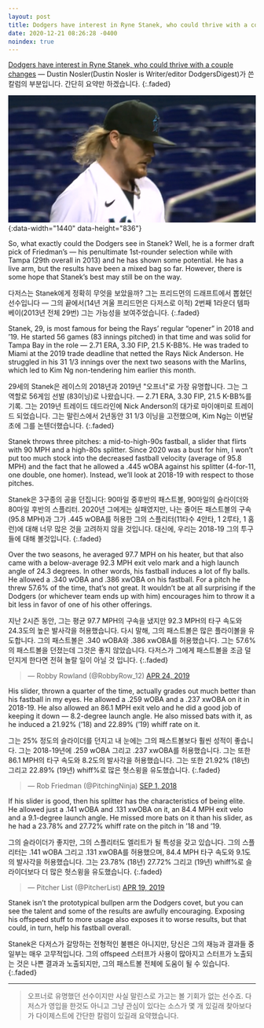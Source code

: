 ```yaml
---
layout: post
title: Dodgers have interest in Ryne Stanek, who could thrive with a couple changes
date: 2020-12-21 08:26:28 -0400
noindex: true
---
```


[Dodgers have interest in Ryne Stanek, who could thrive with a couple changes](http://dodgersdigest.com/2020/12/21/dodgers-have-interest-in-ryne-stanek-who-could-thrive-with-a-couple-changes/) &mdash; Dustin Nosler(Dustin Nosler is Writer/editor DodgersDigest)가 쓴 칼럼의 부분입니다. 간단히 요약만 하겠습니다.
{:.faded}

![Ryne Stanek](/image/rynestanek.png){:data-width="1440" data-height="836"}

So, what exactly could the Dodgers see in Stanek? Well, he is a former draft pick of Friedman’s — his penultimate 1st-rounder selection while with Tampa (29th overall in 2013) and he has shown some potential. He has a live arm, but the results have been a mixed bag so far. However, there is some hope that Stanek’s best may still be on the way.

다저스는 Stanek에게 정확히 무엇을 보았을까? 그는 프리드먼의 드래프트에서 뽑혔던 선수입니다 — 그의 끝에서(14년 겨울 프리드먼은 다저스로 이적) 2번째 1라운더 템파베이(2013년 전체 29번) 그는 가능성을 보여주었습니다.
{:.faded}

Stanek, 29, is most famous for being the Rays’ regular “opener” in 2018 and ’19. He started 56 games (83 innings pitched) in that time and was solid for Tampa Bay in the role — 2.71 ERA, 3.30 FIP, 21.5 K-BB%. He was traded to Miami at the 2019 trade deadline that netted the Rays Nick Anderson. He struggled in his 31 1/3 innings over the next two seasons with the Marlins, which led to Kim Ng non-tendering him earlier this month.

29세의 Stanek은 레이스의 2018년과 2019년 "오프너"로 가장 유명합니다. 그는 그 역할로 56게임 선발 (83이닝)로 나왔습니다.  — 2.71 ERA, 3.30 FIP, 21.5 K-BB%를 기록. 그는 2019년 트레이드 데드라인에 Nick Anderson의 대가로 마이애미로 트레이드 되었습니다. 그는 말린스에서 2년동안 31 1/3 이닝을 고전했으며, Kim Ng는 이번달 초에 그를 논텐더했습니다.
{:.faded}

Stanek throws three pitches: a mid-to-high-90s fastball, a slider that flirts with 90 MPH and a high-80s splitter. Since 2020 was a bust for him, I won’t put too much stock into the decreased fastball velocity (average of 95.8 MPH) and the fact that he allowed a .445 wOBA against his splitter (4-for-11, one double, one homer). Instead, we’ll look at 2018-19 with respect to those pitches.

Stanek은 3구종의 공을 던집니다: 90마일 중후반의 패스트볼, 90마일의 슬라이더와 80마일 후반의 스플리터. 2020년 그에게는 실패였지만, 나는 줄어든 패스트볼의 구속(95.8 MPH)과 그가 .445 wOBA를 허용한 그의 스플리터(11타수 4안타, 1 2루타, 1 홈런)에 대해 너무 많은 것을 고려하지 않을 것입니다. 대신에, 우리는 2018-19 그의 투구들에 대해 볼것입니다.
{:.faded}

Over the two seasons, he averaged 97.7 MPH on his heater, but that also came with a below-average 92.3 MPH exit velo mark and a high launch angle of 24.3 degrees. In other words, his fastball induces a lot of fly balls. He allowed a .340 wOBA and .386 xwOBA on his fastball. For a pitch he threw 57.6% of the time, that’s not great. It wouldn’t be at all surprising if the Dodgers (or whichever team ends up with him) encourages him to throw it a bit less in favor of one of his other offerings.

지난 2시즌 동안, 그는 평균 97.7 MPH의 구속을 냈지만 92.3 MPH의 타구 속도와 24.3도의 높은 발사각을 허용했습니다. 다시 말해, 그의 패스트볼은 많은 플라이볼을 유도합니다. 그의 패스트볼은 .340 wOBA와 .386 xwOBA를 허용했습니다. 그는 57.6%의 패스트볼을 던졌는데 그것은 좋지 않았습니다. 다저스가 그에게 패스트볼을 조금 덜 던지게 한다면 전혀 놀랄 일이 아닐 것 입니다.
{:.faded}

<script async src="//platform.twitter.com/widgets.js" charset="utf-8"></script>
<blockquote class="twitter-tweet" data-lang="en">
  &mdash; Robby Rowland (@RobbyRow_12)
  <a href="https://twitter.com/RobbyRow_12/status/1120834210934263808">APR 24, 2019</a>
</blockquote>

His slider, thrown a quarter of the time, actually grades out much better than his fastball in my eyes. He allowed a .259 wOBA and a .237 xwOBA on it in 2018-19. He also allowed an 86.1 MPH exit velo and he did a good job of keeping it down — 8.2-degree launch angle. He also missed bats with it, as he induced a 21.92% (’18) and 22.89% (’19) whiff rate on it.

그는 25% 정도의 슬라이더를 던지고 내 눈에는 그의 패스트볼보다 훨씬 성적이 좋습니다. 그는 2018-19년에 .259 wOBA 그리고 .237 xwOBA를 허용했습니다. 그는 또한 86.1 MPH의 타구 속도와 8.2도의 발사각을 허용했습니다. 그는 또한 21.92% (18년) 그리고 22.89% (19년) whiff%로 많은 헛스윙을 유도했습니다.
{:.faded}

<script async src="//platform.twitter.com/widgets.js" charset="utf-8"></script>
<blockquote class="twitter-tweet" data-lang="en">
  &mdash; Rob Friedman (@PitchingNinja)
  <a href="https://twitter.com/PitchingNinja/status/1035699214167289856">SEP 1, 2018</a>
</blockquote>

If his slider is good, then his splitter has the characteristics of being elite. He allowed just a .141 wOBA and .131 xwOBA on it, an 84.4 MPH exit velo and a 9.1-degree launch angle. He missed more bats on it than his slider, as he had a 23.78% and 27.72% whiff rate on the pitch in ’18 and ’19.

그의 슬라이더가 좋지만, 그의 스플리터도 엘리트가 될 특성을 갖고 있습니다. 그의 스플리터는 .141 wOBA 그리고 .131 xwOBA를 허용했으며, 84.4 MPH 타구 속도와 9.1도의 발사각을 허용했습니다. 그는 23.78% (18년) 27.72% 그리고 (19년) whiff%로 슬라이더보다 더 많은 헛스윙을 유도했습니다.
{:.faded}

<script async src="//platform.twitter.com/widgets.js" charset="utf-8"></script>
<blockquote class="twitter-tweet" data-lang="en">
  &mdash; Pitcher List (@PitcherList)
  <a href="https://twitter.com/PitcherList/status/1118918360207462405">APR 19, 2019</a>
</blockquote>

Stanek isn’t the prototypical bullpen arm the Dodgers covet, but you can see the talent and some of the results are awfully encouraging. Exposing his offspeed stuff to more usage also exposes it to worse results, but that could, in turn, help his fastball overall.

Stanek은 다저스가 갈망하는 전형적인 불펜은 아니지만, 당신은 그의 재능과 결과들 중 일부는 매우 고무적입니다. 그의 offspeed 스터프가 사용이 많아지고 스터프가 노출되는 것은 나쁜 결과과 노출되지만, 그의 패스트볼 전체에 도움이 될 수 있습니다.
{:.faded}

---

> 오프너로 유명했던 선수이지만 사실 말린스로 가고는 볼 기회가 없는 선수죠. 다저스가 영입을 한것도 아니고 그냥 관심이 있다는 소스가 몇 개 있길래 찾아보다가 다이제스트에 간단한 칼럼이 있길래 요약했습니다.
